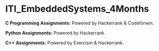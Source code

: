 # ITI_EmbeddedSystems_4Months
   **C Programming Assignments:** Powered by Hackerrank & Codeforwin.
   
   **Python Assignments:** Powered by Hackerrank.
   
   **C++ Assignments:** Powered by Exercism & Hackerrank.
